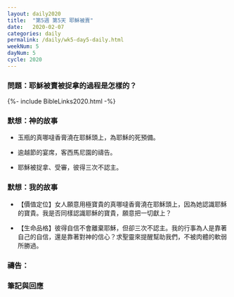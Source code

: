 ```yaml
---
layout: daily2020
title:  "第5週 第5天 耶穌被賣"
date:   2020-02-07
categories: daily
permalink: /daily/wk5-day5-daily.html
weekNum: 5
dayNum: 5
cycle: 2020
---
```


### 問題：耶穌被賣被捉拿的過程是怎樣的？

{%- include BibleLinks2020.html -%}

### 默想：神的故事 
+ 玉瓶的真哪噠香膏澆在耶穌頭上，為耶穌的死預備。

+ 逾越節的宴席，客西馬尼園的禱告。

+ 耶穌被捉拿、受審，彼得三次不認主。 

### 默想：我的故事 
+ 【價值定位】女人願意用極寶貴的真哪噠香膏澆在耶穌頭上，因為她認識耶穌的寶貴。我是否同樣認識耶穌的寶貴，願意把一切獻上？

+ 【生命品格】彼得自信不會離棄耶穌，但卻三次不認主。我的行事為人是靠著自己的自信，還是靠著對神的信心？求聖靈來提醒幫助我們，不被肉體的軟弱所勝過。 

### 禱告：

### 筆記與回應
